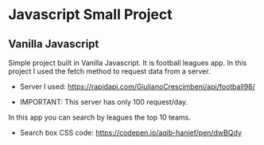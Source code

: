 # Javascript Small Project

## Vanilla Javascript

Simple project built in Vanilla Javascript. It is football leagues app.
In this project I used the fetch method to request data from a server.
* Server I used: https://rapidapi.com/GiulianoCrescimbeni/api/football98/

* IMPORTANT: This server has only 100 request/day.

In this app you can search by leagues the top 10 teams.

* Search box CSS code: https://codepen.io/aqib-hanief/pen/dwBQdy